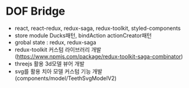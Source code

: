 # DOF Bridge

- react, react-redux, redux-saga, redux-toolkit, styled-components
- store module Ducks패턴, bindAction actionCreator패턴
- grobal state : redux, redux-saga
- redux-toolkit 커스텀 라이브러리 개발(https://www.npmjs.com/package/redux-toolkit-saga-combinator)
- threejs 활용 3d모델 뷰어 개발
- svg를 활용 치아 모델 커스텀 기능 개발(components/model/TeethSvgModelV2)
